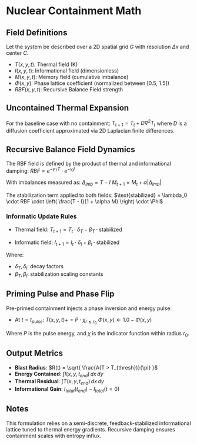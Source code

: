 # Nuclear Containment Math

## Field Definitions

Let the system be described over a 2D spatial grid $G$ with resolution $\Delta x$ and center $C$.

* $T(x, y, t)$: Thermal field (K)
* $I(x, y, t)$: Informational field (dimensionless)
* $M(x, y, t)$: Memory field (cumulative imbalance)
* $\Phi(x, y)$: Phase lattice coefficient (normalized between \[0.5, 1.5])
* $RBF(x, y, t)$: Recursive Balance Field strength

## Uncontained Thermal Expansion

For the baseline case with no containment:
$T_{t+1} = T_t + D \nabla^2 T_t$
where $D$ is a diffusion coefficient approximated via 2D Laplacian finite differences.

## Recursive Balance Field Dynamics

The RBF field is defined by the product of thermal and informational damping:
$RBF = e^{-\gamma_T T} \cdot e^{-\gamma_I I}$

With imbalances measured as:
$\Delta_{imb} = T - I$
$M_{t+1} = M_t + \alpha |\Delta_{imb}|$

The stabilization term applied to both fields:
$\text{stabilized} = \lambda_0 \cdot RBF \cdot \left( \frac{T - I}{1 + \alpha M} \right) \cdot \Phi$

### Informatic Update Rules

* Thermal field:
  $T_{t+1} = T_t \cdot \delta_T - \beta_T \cdot \text{stabilized}$

* Informatic field:
  $I_{t+1} = I_t \cdot \delta_I + \beta_I \cdot \text{stabilized}$

Where:

* $\delta_T, \delta_I$: decay factors
* $\beta_T, \beta_I$: stabilization scaling constants

## Priming Pulse and Phase Flip

Pre-primed containment injects a phase inversion and energy pulse:

* At $t = t_{pulse}$:
  $T(x, y, t) += P \cdot \chi_{r \leq r_0}$
  $\Phi(x, y) \leftarrow 1.0 - \Phi(x, y)$

Where $P$ is the pulse energy, and $\chi$ is the indicator function within radius $r_0$.

## Output Metrics

* **Blast Radius**:
  $R(t) = \sqrt{ \frac{A(T > T_{thresh})}{\pi} }$
* **Energy Contained**: $\int I(x, y, t_{end}) \, dx \, dy$
* **Thermal Residual**: $\int T(x, y, t_{end}) \, dx \, dy$
* **Informational Gain**: $I_{total}(t_{end}) - I_{total}(t=0)$

## Notes

This formulation relies on a semi-discrete, feedback-stabilized informational lattice tuned to thermal energy gradients. Recursive damping ensures containment scales with entropy influx.
